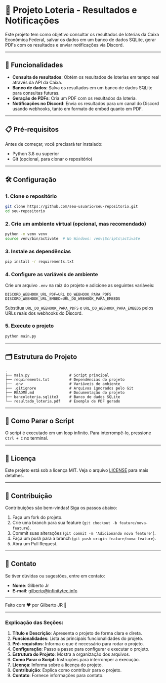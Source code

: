 

# 🎰 Projeto Loteria - Resultados e Notificações

Este projeto tem como objetivo consultar os resultados de loterias da Caixa Econômica Federal, salvar os dados em um banco de dados SQLite, gerar PDFs com os resultados e enviar notificações via Discord.

---

## 🚀 Funcionalidades

- **Consulta de resultados**: Obtém os resultados de loterias em tempo real através da API da Caixa.
- **Banco de dados**: Salva os resultados em um banco de dados SQLite para consultas futuras.
- **Geração de PDFs**: Cria um PDF com os resultados da loteria.
- **Notificações no Discord**: Envia os resultados para um canal do Discord usando webhooks, tanto em formato de embed quanto em PDF.

---

## 📋 Pré-requisitos

Antes de começar, você precisará ter instalado:

- Python 3.8 ou superior
- Git (opcional, para clonar o repositório)

---

## 🛠️ Configuração

### 1. Clone o repositório

```bash
git clone https://github.com/seu-usuario/seu-repositorio.git
cd seu-repositorio
```

### 2. Crie um ambiente virtual (opcional, mas recomendado)

```bash
python -m venv venv
source venv/bin/activate  # No Windows: venv\Scripts\activate
```

### 3. Instale as dependências

```bash
pip install -r requirements.txt
```

### 4. Configure as variáveis de ambiente

Crie um arquivo `.env` na raiz do projeto e adicione as seguintes variáveis:

```plaintext
DISCORD_WEBHOOK_URL_PDF=URL_DO_WEBHOOK_PARA_PDFS
DISCORD_WEBHOOK_URL_EMBED=URL_DO_WEBHOOK_PARA_EMBEDS
```

Substitua `URL_DO_WEBHOOK_PARA_PDFS` e `URL_DO_WEBHOOK_PARA_EMBEDS` pelos URLs reais dos webhooks do Discord.

### 5. Execute o projeto

```bash
python main.py
```

---

## 🗂️ Estrutura do Projeto

```
.
├── main.py                  # Script principal
├── requirements.txt         # Dependências do projeto
├── .env                     # Variáveis de ambiente
├── .gitignore               # Arquivos ignorados pelo Git
├── README.md                # Documentação do projeto
├── bancoloteria.sqlite3     # Banco de dados SQLite
└── resultado_loteria.pdf    # Exemplo de PDF gerado
```

---

## 🛑 Como Parar o Script

O script é executado em um loop infinito. Para interrompê-lo, pressione `Ctrl + C` no terminal.

---

## 📄 Licença

Este projeto está sob a licença MIT. Veja o arquivo [LICENSE](LICENSE) para mais detalhes.

---

## 🤝 Contribuição

Contribuições são bem-vindas! Siga os passos abaixo:

1. Faça um fork do projeto.
2. Crie uma branch para sua feature (`git checkout -b feature/nova-feature`).
3. Commit suas alterações (`git commit -m 'Adicionando nova feature'`).
4. Faça um push para a branch (`git push origin feature/nova-feature`).
5. Abra um Pull Request.

---

## 📧 Contato

Se tiver dúvidas ou sugestões, entre em contato:

- **Nome**: Gilberto Jr
- **E-mail**: gilberto@infinitytec.info


---

Feito com ❤️ por Gilberto JR 👋

---

### Explicação das Seções:

1. **Título e Descrição**: Apresenta o projeto de forma clara e direta.
2. **Funcionalidades**: Lista as principais funcionalidades do projeto.
3. **Pré-requisitos**: Informa o que é necessário para rodar o projeto.
4. **Configuração**: Passo a passo para configurar e executar o projeto.
5. **Estrutura do Projeto**: Mostra a organização dos arquivos.
6. **Como Parar o Script**: Instruções para interromper a execução.
7. **Licença**: Informa sobre a licença do projeto.
8. **Contribuição**: Explica como contribuir para o projeto.
9. **Contato**: Fornece informações para contato.


